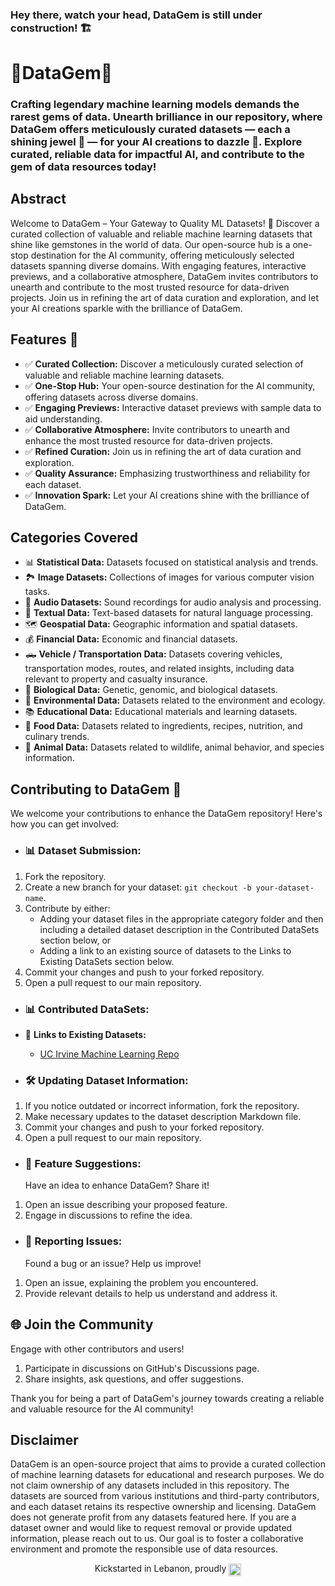 ### Hey there, watch your head, DataGem is still under construction! 🏗️

# 💎DataGem💎
### Crafting legendary machine learning models demands the rarest gems of data. Unearth brilliance in our repository, where DataGem offers meticulously curated datasets — each a shining jewel 💎 — for your AI creations to dazzle 🤖. Explore curated, reliable data for impactful AI, and contribute to the gem of data resources today!

## Abstract

Welcome to DataGem – Your Gateway to Quality ML Datasets! 🌟 Discover a curated collection of valuable and reliable machine learning datasets that shine like gemstones in the world of data. Our open-source hub is a one-stop destination for the AI community, offering meticulously selected datasets spanning diverse domains. With engaging features, interactive previews, and a collaborative atmosphere, DataGem invites contributors to unearth and contribute to the most trusted resource for data-driven projects. Join us in refining the art of data curation and exploration, and let your AI creations sparkle with the brilliance of DataGem.

## Features 🎉

- ✅ **Curated Collection:** Discover a meticulously curated selection of valuable and reliable machine learning datasets.
- ✅ **One-Stop Hub:** Your open-source destination for the AI community, offering datasets across diverse domains.
- ✅ **Engaging Previews:** Interactive dataset previews with sample data to aid understanding.
- ✅ **Collaborative Atmosphere:** Invite contributors to unearth and enhance the most trusted resource for data-driven projects.
- ✅ **Refined Curation:** Join us in refining the art of data curation and exploration.
- ✅ **Quality Assurance:** Emphasizing trustworthiness and reliability for each dataset.
- ✅ **Innovation Spark:** Let your AI creations shine with the brilliance of DataGem.

## Categories Covered
- 📊 **Statistical Data:** Datasets focused on statistical analysis and trends.
- 🏞️ **Image Datasets:** Collections of images for various computer vision tasks.
- 🎹 **Audio Datasets:** Sound recordings for audio analysis and processing.
- 📝 **Textual Data:** Text-based datasets for natural language processing.
- 🗺️ **Geospatial Data:** Geographic information and spatial datasets.
- 💰 **Financial Data:** Economic and financial datasets.
- 🛻 **Vehicle / Transportation Data:** Datasets covering vehicles, transportation modes, routes, and related insights, including data relevant to property and casualty insurance.
- 🧬 **Biological Data:** Genetic, genomic, and biological datasets.
- 🌷 **Environmental Data:** Datasets related to the environment and ecology.
- 📚 **Educational Data:** Educational materials and learning datasets.
- 🥑 **Food Data:** Datasets related to ingredients, recipes, nutrition, and culinary trends.
- 🐼 **Animal Data:** Datasets related to wildlife, animal behavior, and species information.

## Contributing to DataGem 🚀

We welcome your contributions to enhance the DataGem repository! Here's how you can get involved:

- ### 📊 **Dataset Submission:**
1. Fork the repository.
2. Create a new branch for your dataset: `git checkout -b your-dataset-name`.
3. Contribute by either:
    - Adding your dataset files in the appropriate category folder and then including a detailed dataset description in the Contributed DataSets section below, or
    - Adding a link to an existing source of datasets to the Links to Existing DataSets section below.
5. Commit your changes and push to your forked repository.
6. Open a pull request to our main repository.

- ### 📊 **Contributed DataSets:**
- 🔗 **Links to Existing Datasets:**
  - [UC Irvine Machine Learning Repo](https://archive.ics.uci.edu/)

- ### 🛠️ **Updating Dataset Information:**
1. If you notice outdated or incorrect information, fork the repository.
2. Make necessary updates to the dataset description Markdown file.
3. Commit your changes and push to your forked repository.
4. Open a pull request to our main repository.

- ### 🌺 **Feature Suggestions:**
  Have an idea to enhance DataGem? Share it!
1. Open an issue describing your proposed feature.
2. Engage in discussions to refine the idea.

- ### 🐞 **Reporting Issues:**
  Found a bug or an issue? Help us improve!
1. Open an issue, explaining the problem you encountered.
2. Provide relevant details to help us understand and address it.

## 🌐 **Join the Community**
  Engage with other contributors and users!
1. Participate in discussions on GitHub's Discussions page.
2. Share insights, ask questions, and offer suggestions.

Thank you for being a part of DataGem's journey towards creating a reliable and valuable resource for the AI community!

## Disclaimer
DataGem is an open-source project that aims to provide a curated collection of machine learning datasets for educational and research purposes. We do not claim ownership of any datasets included in this repository. The datasets are sourced from various institutions and third-party contributors, and each dataset retains its respective ownership and licensing. DataGem does not generate profit from any datasets featured here. If you are a dataset owner and would like to request removal or provide updated information, please reach out to us. Our goal is to foster a collaborative environment and promote the responsible use of data resources.

<p align="center">
Kickstarted in Lebanon, proudly  <img src="https://em-content.zobj.net/thumbs/120/twitter/351/flag-lebanon_1f1f1-1f1e7.png" alt="Lebanon Flag" width="20" align="center" justify="center"/>
</p>


